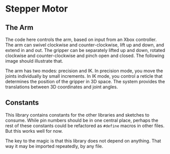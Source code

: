 # Stepper Motor

## The Arm

The code here controls the arm, based on input from an Xbox controller. The arm
can swivel clockwise and counter-clockwise, lift up and down, and extend in and out. The gripper can be separately lifted up and down, rotated clockwise and counter-clockwise and pinch open and closed. The following image should illustrate that.

The arm has two modes: precision and IK. In precision mode, you move the joints individually by small increments. In IK mode, you control a reticle that determines the position of the gripper in 3D space. The system provides the translations between 3D coordinates and joint angles. 

## Constants

This library contains constants for the other libraries and sketches to consume. While pin numbers should be in one central place, perhaps the rest of these constants could be refactored as `#define` macros in other files. But this works well for now. 

The key to the magic is that this library does not depend on anything. That way it may be imported repeatedly, by any file. 
